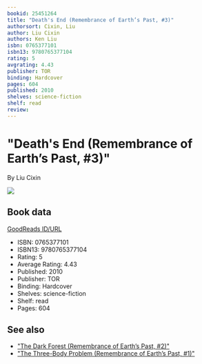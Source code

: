 ```yaml
---
bookid: 25451264
title: "Death's End (Remembrance of Earth’s Past, #3)"
authorsort: Cixin, Liu
author: Liu Cixin
authors: Ken Liu
isbn: 0765377101
isbn13: 9780765377104
rating: 5
avgrating: 4.43
publisher: TOR
binding: Hardcover
pages: 604
published: 2010
shelves: science-fiction
shelf: read
review: 
---
```


# "Death's End (Remembrance of Earth’s Past, #3)"

By Liu Cixin

![](https://i.gr-assets.com/images/S/compressed.photo.goodreads.com/books/1430330507l/25451264.jpg)

## Book data

[GoodReads ID/URL](https://www.goodreads.com/book/show/25451264)

- ISBN: 0765377101
- ISBN13: 9780765377104
- Rating: 5
- Average Rating: 4.43
- Published: 2010
- Publisher: TOR
- Binding: Hardcover
- Shelves: science-fiction
- Shelf: read
- Pages: 604


## See also

- ["The Dark Forest (Remembrance of Earth’s Past, #2)"](The_Dark_Forest_Remembrance_of_Earth’s_Past__2.md)
- ["The Three-Body Problem (Remembrance of Earth’s Past, #1)"](The_Three-Body_Problem_Remembrance_of_Earth’s_Past__1.md)

